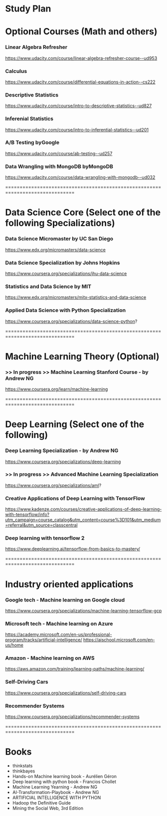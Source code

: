 # Study Plan

# Optional Courses (Math and others)
### Linear Algebra Refresher
https://www.udacity.com/course/linear-algebra-refresher-course--ud953

### Calculus</br>
https://www.udacity.com/course/differential-equations-in-action--cs222

### Descriptive Statistics</br>
https://www.udacity.com/course/intro-to-descriptive-statistics--ud827

### Inferenial Statistics</br>
https://www.udacity.com/course/intro-to-inferential-statistics--ud201

### A/B Testing byGoogle
https://www.udacity.com/course/ab-testing--ud257

### Data Wrangling with MongoDB byMongoDB
https://www.udacity.com/course/data-wrangling-with-mongodb--ud032

==============================================================================

# Data Science Core (Select one of the following Specializations)

### Data Science Micromaster by UC San Diego
https://www.edx.org/micromasters/data-science

### Data Science Specialization by Johns Hopkins
https://www.coursera.org/specializations/jhu-data-science

### Statistics and Data Science by MIT
https://www.edx.org/micromasters/mitx-statistics-and-data-science

### Applied Data Science with Python Specialization
https://www.coursera.org/specializations/data-science-python?

==============================================================================

# Machine Learning Theory (Optional)
### >> In progress >> Machine Learning Stanford Course - by Andrew NG
https://www.coursera.org/learn/machine-learning

==============================================================================

# Deep Learning (Select one of the following)
### Deep Learning Specialization - by Andrew NG
https://www.coursera.org/specializations/deep-learning

### >> In progress >> Advanced Machine Learning Specialization
https://www.coursera.org/specializations/aml?

### Creative Applications of Deep Learning with TensorFlow
https://www.kadenze.com/courses/creative-applications-of-deep-learning-with-tensorflow/info?utm_campaign=course_catalog&utm_content=course%3D101&utm_medium=referral&utm_source=classcentral

### Deep learning with tensorflow 2
https://www.deeplearning.ai/tensorflow-from-basics-to-mastery/

==============================================================================

# Industry oriented applications
### Google tech - Machine learning on Google cloud
https://www.coursera.org/specializations/machine-learning-tensorflow-gcp

### Microsoft tech - Machine learning on Azure
https://academy.microsoft.com/en-us/professional-program/tracks/artificial-intelligence/
https://aischool.microsoft.com/en-us/home

### Amazon - Machine learning on AWS
https://aws.amazon.com/training/learning-paths/machine-learning/

### Self-Driving Cars
https://www.coursera.org/specializations/self-driving-cars

### Recommender Systems
https://www.coursera.org/specializations/recommender-systems

==============================================================================

# Books
- thinkstats	
- thinkbayes	
- Hands-on Machine learning book - Aurélien Géron
- Deep learning with python book	- Francios Chollet
- Machine Learning Yearning	- Andrew NG
- AI-Transformation-Playbook	- Andrew NG
- ARTIFICIAL INTELLIGENCE WITH PYTHON	
- Hadoop the Definitive Guide	
- Mining the Social Web, 3rd Edition
